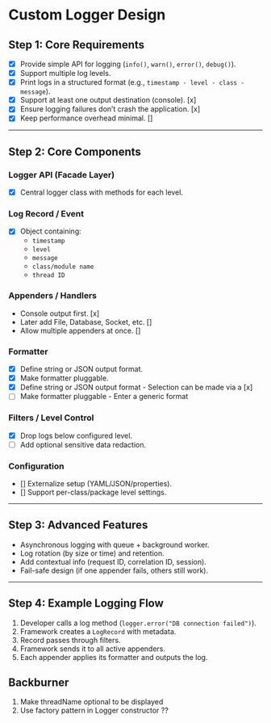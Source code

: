 # Custom Logger Design

## Step 1: Core Requirements

-  [x] Provide simple API for logging (`info()`, `warn()`, `error()`, `debug()`).
-  [x] Support multiple log levels.
-  [x] Print logs in a structured format (e.g., `timestamp - level - class - message`).
-  [x] Support at least one output destination (console). [x]
-  [x] Ensure logging failures don’t crash the application. [x]
-  [x] Keep performance overhead minimal. []

---

## Step 2: Core Components

### Logger API (Facade Layer)
-   [x] Central logger class with methods for each level.

### Log Record / Event
- [x] Object containing: 
  - `timestamp`
  - `level`
  - `message`
  - `class/module name`
  - `thread ID`

### Appenders / Handlers
- Console output first. [x]
- Later add File, Database, Socket, etc. []
- Allow multiple appenders at once. []

### Formatter
- [x] Define string or JSON output format.
- [x] Make formatter pluggable.
- [x] Define string or JSON output format - Selection can be made via a [x] 
- [ ] Make formatter pluggable - Enter a generic format

### Filters / Level Control
- [x] Drop logs below configured level.
- [ ] Add optional sensitive data redaction.

### Configuration
- [] Externalize setup (YAML/JSON/properties).
- [] Support per-class/package level settings.

---

## Step 3: Advanced Features

- Asynchronous logging with queue + background worker.
- Log rotation (by size or time) and retention.
- Add contextual info (request ID, correlation ID, session).
- Fail-safe design (if one appender fails, others still work).

---

## Step 4: Example Logging Flow

1. Developer calls a log method (`logger.error("DB connection failed")`).
2. Framework creates a `LogRecord` with metadata.
3. Record passes through filters.
4. Framework sends it to all active appenders.
5. Each appender applies its formatter and outputs the log.


## Backburner

1. Make threadName optional to be displayed
2. Use factory pattern in Logger constructor ??
